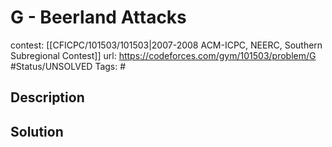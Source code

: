 # G - Beerland Attacks

contest: [[CFICPC/101503/101503|2007-2008 ACM-ICPC, NEERC, Southern Subregional Contest]]
url: https://codeforces.com/gym/101503/problem/G
#Status/UNSOLVED
Tags: #

## Description

## Solution

